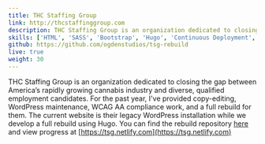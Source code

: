 ```yaml
---
title: THC Staffing Group 
link: http://thcstaffinggroup.com 
description: THC Staffing Group is an organization dedicated to closing the gap between America’s rapidly growing cannabis industry and diverse, qualified employment candidates. I've provided copy-editing, WordPress maintenance, WCAG AA compliance work, and a full website rebuild for them.
skills: ['HTML', 'SASS', 'Bootstrap', 'Hugo', 'Continuous Deployment', 'WordPress', 'WCAG AA',]
github: https://github.com/ogdenstudios/tsg-rebuild
live: true
weight: 30
---
```

THC Staffing Group is an organization dedicated to closing the gap between America’s rapidly growing cannabis industry and diverse, qualified employment candidates. For the past year, I've provided copy-editing, WordPress maintenance, WCAG AA compliance work, and a full rebuild for them. The current website is their legacy WordPress installation while we develop a full rebuild using Hugo. You can find the rebuild repository [here](https://github.com/ogdenstudios/tsg-rebuild) and view progress at [https://tsg.netlify.com](https://tsg.netlify.com)
